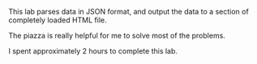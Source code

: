 This lab parses data in JSON format, and output the data to a section of completely loaded HTML file.

The piazza is really helpful for me to solve most of the problems.

I spent approximately 2 hours to complete this lab.